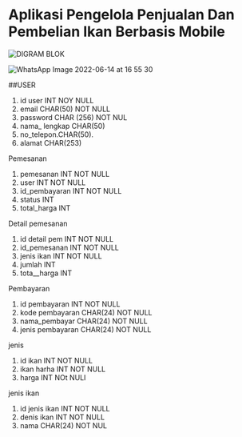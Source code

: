 # Aplikasi Pengelola Penjualan Dan Pembelian Ikan Berbasis Mobile


![DIGRAM BLOK](https://user-images.githubusercontent.com/80630206/162011383-ac8f8e49-e466-4d67-b0b2-c724faf5755b.jpeg)

![WhatsApp Image 2022-06-14 at 16 55 30](https://user-images.githubusercontent.com/80630206/173550428-155dea8a-3f74-4c7b-830b-cd748281749e.jpeg)

##USER 

1. id user INT NOY NULL
2. email CHAR(50) NOT NULL
3. password CHAR (256) NOT NUL
4. nama_ lengkap CHAR(50)
5. no_telepon.CHAR(50).
6. alamat CHAR(253)

 Pemesanan
1. pemesanan INT NOT NULL
2. user INT NOT NULL
3. id_pembayaran INT NOT NULL
4. status INT
5. total_harga INT

Detail pemesanan
1. id detail pem INT NOT NULL
2. id_pemesanan INT NOT NULL
3. jenis ikan INT NOT NULL
4. jumlah INT
5. tota__harga INT


Pembayaran
1. id pembayaran INT NOT NULL
2. kode pembayaran CHAR(24) NOT NULL 
3. nama_pembayar CHAR(24) NOT NULL
4. jenis pembayaran CHAR(24) NOT NULL

jenis
1. id ikan INT NOT NULL
2. ikan harha INT NOT NULL
3. harga INT NOt NULI


jenis ikan
1. id jenis ikan INT NOT NULL
2. denis ikan INT NOT NULL
3. nama CHAR(24) NOT NUL


